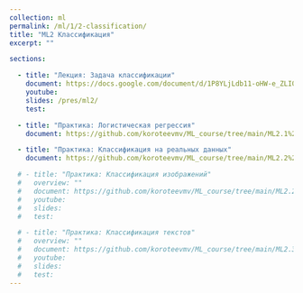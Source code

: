 ```yaml
---
collection: ml
permalink: /ml/1/2-classification/
title: "ML2 Классификация"
excerpt: ""

sections:

  - title: "Лекция: Задача классификации" 
    document: https://docs.google.com/document/d/1P8YLjLdb11-oHW-e_ZLI04ueuxPLZRc6YZkCT3g1t5A/edit?usp=sharing
    youtube:
    slides: /pres/ml2/
    test:

  - title: "Практика: Логистическая регрессия" 
    document: https://github.com/koroteevmv/ML_course/tree/main/ML2.1%20logistic%20regression

  - title: "Практика: Классификация на реальных данных" 
    document: https://github.com/koroteevmv/ML_course/tree/main/ML2.2%20real%20classification

  # - title: "Практика: Классификация изображений" 
  #   overview: ""
  #   document: https://github.com/koroteevmv/ML_course/tree/main/ML2.2_images
  #   youtube:
  #   slides:
  #   test:

  # - title: "Практика: Классификация текстов" 
  #   overview: ""
  #   document: https://github.com/koroteevmv/ML_course/tree/main/ML2.3_text
  #   youtube:
  #   slides:
  #   test:
---
```

